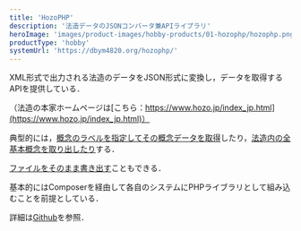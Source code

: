 ```yaml
---
title: 'HozoPHP'
description: '法造データのJSONコンバータ兼APIライブラリ'
heroImage: 'images/product-images/hobby-products/01-hozophp/hozophp.png'
productType: 'hobby'
systemUrl: 'https://dbym4820.org/hozophp/'
---
```


XML形式で出力される法造のデータをJSON形式に変換し，データを取得するAPIを提供している．

（法造の本家ホームページは[こちら：https://www.hozo.jp/index_jp.html](https://www.hozo.jp/index_jp.html)）

典型的には，[概念のラベルを指定してその概念データを取得](https://dbym4820.org/hozophp/?type=get-concept-from-label&concept-label=認知活動)したり，[法造内の全基本概念を取り出したり](https://dbym4820.org/hozophp/?type=get-all-concepts)する．


[ファイルをそのまま書き出す](https://dbym4820.org/hozophp/?type=xml-file)こともできる．

基本的にはComposerを経由して各自のシステムにPHPライブラリとして組み込むことを前提としている．


詳細は[Github](https://github.com/dbym4820/hozophp)を参照．